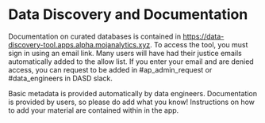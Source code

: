 # Data Discovery and Documentation

Documentation on curated databases is contained in https://data-discovery-tool.apps.alpha.mojanalytics.xyz. To access the tool, you must sign in using an email link. Many users will have had their justice emails automatically added to the allow list. If you enter your email and are denied access, you can request to be added in #ap_admin_request or #data_engineers in DASD slack.

Basic metadata is provided automatically by data engineers. Documentation is provided by users, so please do add what you know! Instructions on how to add your material are contained within in the app.
